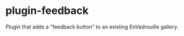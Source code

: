 plugin-feedback
===============

Plugin that adds a "feedback button" to an existing EnVadrouille gallery.
